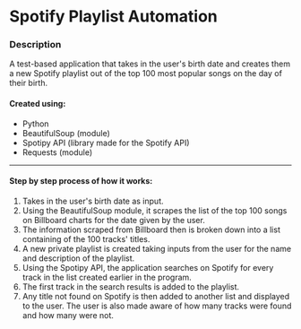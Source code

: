 # Spotify Playlist Automation

### Description

A test-based application that takes in the user's birth date and creates them a new Spotify playlist out of the top 100 most popular songs on the day of their birth.

#### Created using:
- Python
- BeautifulSoup (module)
- Spotipy API (library made for the Spotify API)
- Requests (module)

***

#### Step by step process of how it works:

1. Takes in the user's birth date as input.
2. Using the BeautifulSoup module, it scrapes the list of the top 100 songs on Billboard charts for the date given by the user.
3. The information scraped from Billboard then is broken down into a list containing of the 100 tracks' titles.
4. A new private playlist is created taking inputs from the user for the name and description of the playlist.
5. Using the Spotipy API, the application searches on Spotify for every track in the list created earlier in the program.
6. The first track in the search results is added to the playlist.
7. Any title not found on Spotify is then added to another list and displayed to the user. The user is also made aware of how many tracks were found and how many were not.